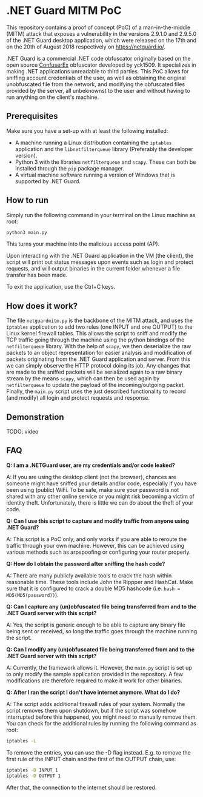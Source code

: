 .NET Guard MITM PoC
===================

This repository contains a proof of concept (PoC) of a man-in-the-middle (MITM) attack that exposes a vulnerability in the versions 2.9.1.0 and 2.9.5.0 of the .NET Guard desktop application, which were released on the 17th and on the 20th of August 2018 respectively on https://netguard.io/.

.NET Guard is a commercial .NET code obfuscator originally based on the open source [ConfuserEx](https://github.com/yck1509/ConfuserEx) obfuscator developed by yck1509. It specializes in making .NET applications unreadable to third parties. This PoC allows for sniffing account credentials of the user, as well as obtaining the original unobfuscated file from the network, and modifying the obfuscated files provided by the server, all unbeknownst to the user and without having to run anything on the client's machine.

Prerequisites
-------------

Make sure you have a set-up with at least the following installed:

- A machine running a Linux distribution containing the `iptables` application and the `libnetfilterqueue` library (Preferably the developer version).
- Python 3 with the libraries `netfilterqueue` and `scapy`. These can both be installed through the `pip` package manager.
- A virtual machine software running a version of Windows that is supported by .NET Guard.

How to run
----------

Simply run the following command in your terminal on the Linux machine as root:

```sh
python3 main.py
```

This turns your machine into the malicious access point (AP).

Upon interacting with the .NET Guard application in the VM (the client), the script will print out status messages upon events such as login and protect requests, and will output binaries in the current folder whenever a file transfer has been made.

To exit the application, use the Ctrl+C keys.

How does it work?
-----------------

The file `netguardmitm.py` is the backbone of the MITM attack, and uses the `iptables` application to add two rules (one INPUT and one OUTPUT) to the Linux kernel firewall tables. This allows the script to sniff and modify the TCP traffic going through the machine using the python bindings of the `netfilterqueue` library. With the help of `scapy`, we then deserialize the raw packets to an object representation for easier analysis and modification of packets originating from the .NET Guard application and server. From this we can simply observe the HTTP protocol doing its job. Any changes that are made to the sniffed packets will be serialized again to a raw binary stream by the means `scapy`, which can then be used again by `netfilterqueue` to update the payload of the incoming/outgoing packet. Finally, the `main.py` script uses the just described functionality to record (and modify) all login and protect requests and response.


Demonstration
-------------

TODO: video

FAQ
---

**Q: I am a .NETGuard user, are my credentials and/or code leaked?**

A: If you are using the desktop client (not the browser), chances are someone might have sniffed your details and/or code, especially if you have been using (public) WiFi. To be safe, make sure your password is not shared with any other online service or you might risk becoming a victim of identity theft. Unfortunately, there is little we can do about the theft of your code.

**Q: Can I use this script to capture and modify traffic from anyone using .NET Guard?**

A: This script is a PoC only, and only works if you are able to reroute the traffic through your own machine. However, this can be achieved using various methods such as arpspoofing or configuring your router properly.

**Q: How do I obtain the password after sniffing the hash code?**
 
A: There are many publicly available tools to crack the hash within reasonable time. These tools include John the Rippper and HashCat. Make sure that it is configured to crack a double MD5 hashcode (i.e. `hash = MD5(MD5(password))`).

**Q: Can I capture any (un)obfuscated file being transferred from and to the .NET Guard server with this script?**

A: Yes, the script is generic enough to be able to capture any binary file being sent or received, so long the traffic goes through the machine running the script.

**Q: Can I modify any (un)obfuscated file being transferred from and to the .NET Guard server with this script?**

A: Currently, the framework allows it. However, the `main.py` script is set up to only modify the sample application provided in the repository. A few modifications are therefore required to make it work for other binaries.

**Q: After I ran the script I don't have internet anymore. What do I do?**

A: The script adds additional firewall rules of your system. Normally the script removes them upon shutdown, but if the script was somehow interrupted before this happened, you might need to manually remove them. You can check for the additional rules by running the following command as root:

```sh
iptables -L
``` 

To remove the entries, you can use the -D flag instead. E.g. to remove the first rule of the INPUT chain and the first of the OUTPUT chain, use:

```sh
iptables -D INPUT 1
iptables -D OUTPUT 1
```

After that, the connection to the internet should be restored.